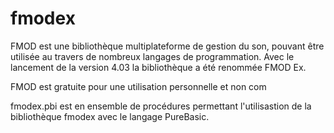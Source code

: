 # fmodex
FMOD est une bibliothèque multiplateforme de gestion du son, pouvant être utilisée au travers de nombreux langages de programmation. Avec le lancement de la version 4.03 la bibliothèque a été renommée FMOD Ex.

FMOD est gratuite pour une utilisation personnelle et non com

fmodex.pbi est en ensemble de procédures permettant l'utilisastion de la bibliothèque fmodex avec le langage PureBasic.


